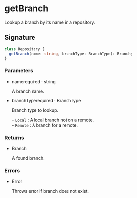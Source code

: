 # getBranch

Lookup a branch by its name in a repository.

## Signature

```ts
class Repository {
  getBranch(name: string, branchType: BranchType): Branch;
}
```

### Parameters

<ul class="param-ul">
  <li class="param-li param-li-root">
    <span class="param-name">name</span><span class="param-required">required</span>&nbsp;·&nbsp;<span class="param-type">string</span>
    <br>
    <p class="param-description">A branch name.</p>
  </li>
  <li class="param-li param-li-root">
    <span class="param-name">branchType</span><span class="param-required">required</span>&nbsp;·&nbsp;<span class="param-type">BranchType</span>
    <br>
    <p class="param-description">Branch type to lookup.</p>
    <p class="param-description">- <code>Local</code> : A local branch not on a remote.<br>- <code>Remote</code> : A branch for a remote.</p>
  </li>
</ul>

### Returns

<ul class="param-ul">
  <li class="param-li param-li-root">
    <span class="param-type">Branch</span>
    <br>
    <p class="param-description">A found branch.</p>
  </li>
</ul>

### Errors

<ul class="param-ul">
  <li class="param-li param-li-root">
    <span class="param-type">Error</span>
    <br>
    <p class="param-description">Throws error if branch does not exist.</p>
  </li>
</ul>
